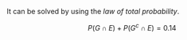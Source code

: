 It can be solved by using the *law of total probability*.

```math
P(G \cap E) + P(G^c \cap E) = 0.14
```